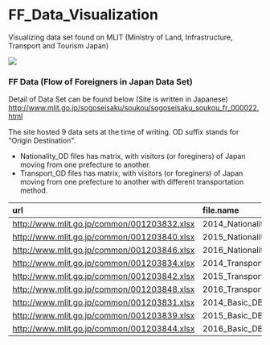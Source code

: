 # FF_Data_Visualization
Visualizing data set found on MLIT (Ministry of Land, Infrastructure, Transport and Tourism Japan) 

![](Output/2016_Nationality_OD_Multiples.png)


### FF Data (Flow of Foreigners in Japan Data Set)
Detail of Data Set can be found below (Site is written in Japanese)
http://www.mlit.go.jp/sogoseisaku/soukou/sogoseisaku_soukou_fr_000022.html


The site hosted 9 data sets at the time of writing.
OD suffix stands for "Origin Destination". 

- Nationality_OD files has matrix, with visitors (or foreginers) of Japan moving from one prefecture to another. 
- Transport_OD files has matrix, with visitors (or foreginers) of Japan moving from one prefecture to another with different transportation method.


|url                                         |file.name               |
|:-------------------------------------------|:-----------------------|
|http://www.mlit.go.jp/common/001203832.xlsx |2014_Nationality_OD.xls |
|http://www.mlit.go.jp/common/001203840.xlsx |2015_Nationality_OD.xls |
|http://www.mlit.go.jp/common/001203846.xlsx |2016_Nationality_OD.xls |
|http://www.mlit.go.jp/common/001203834.xlsx |2014_Transport_OD.xls   |
|http://www.mlit.go.jp/common/001203842.xlsx |2015_Transport_OD.xls   |
|http://www.mlit.go.jp/common/001203848.xlsx |2016_Transport_OD.xls   |
|http://www.mlit.go.jp/common/001203831.xlsx |2014_Basic_DB.xls       |
|http://www.mlit.go.jp/common/001203839.xlsx |2015_Basic_DB.xls       |
|http://www.mlit.go.jp/common/001203844.xlsx |2016_Basic_DB.xls       |

 

